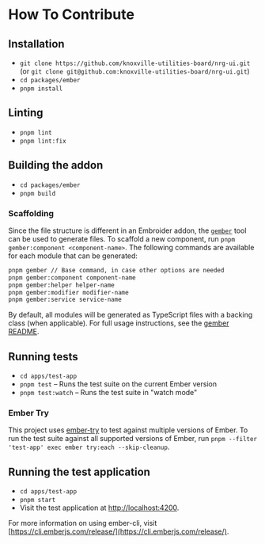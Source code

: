 # How To Contribute

## Installation

- `git clone https://github.com/knoxville-utilities-board/nrg-ui.git` (or `git clone git@github.com:knoxville-utilities-board/nrg-ui.git`)
- `cd packages/ember`
- `pnpm install`

## Linting

- `pnpm lint`
- `pnpm lint:fix`

## Building the addon

- `cd packages/ember`
- `pnpm build`

### Scaffolding

Since the file structure is different in an Embroider addon, the [`gember`](https://github.com/bertdeblock/gember) tool can be used to generate files. To scaffold a new component, run `pnpm gember:component <component-name>`. The following commands are available for each module that can be generated:

```sh
pnpm gember // Base command, in case other options are needed
pnpm gember:component component-name
pnpm gember:helper helper-name
pnpm gember:modifier modifier-name
pnpm gember:service service-name
```

By default, all modules will be generated as TypeScript files with a backing class (when applicable). For full usage instructions, see the [gember README](https://github.com/bertdeblock/gember?tab=readme-ov-file#usage).

## Running tests

- `cd apps/test-app`
- `pnpm test` – Runs the test suite on the current Ember version
- `pnpm test:watch` – Runs the test suite in "watch mode"

### Ember Try

This project uses [ember-try](https://github.com/ember-cli/ember-try) to test against multiple versions of Ember. To run the test suite against all supported versions of Ember, run `pnpm --filter 'test-app' exec ember try:each --skip-cleanup`.

## Running the test application

- `cd apps/test-app`
- `pnpm start`
- Visit the test application at [http://localhost:4200](http://localhost:4200).

For more information on using ember-cli, visit [https://cli.emberjs.com/release/](https://cli.emberjs.com/release/).
